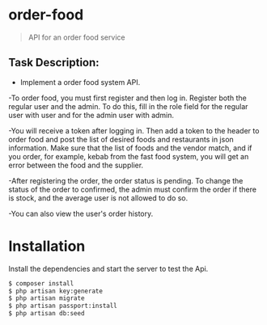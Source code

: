 # order-food

> API for an order food service

## Task Description:
  - Implement a order food system API.
  
  -To order food, you must first register and then log in. Register both the regular user and the admin. To do this, fill in the role field for the regular user        with user and for the admin user with admin.

  -You will receive a token after logging in. Then add a token to the header to order food and post the list of desired foods and restaurants in json information.      Make sure that the list of foods and the vendor match, and if you order, for example, kebab from the fast food system, you will get an error between the food and    the supplier.

  -After registering the order, the order status is pending. To change the status of the order to confirmed, the admin must confirm the order if there is stock,       and the average user is not allowed to do so.

   -You can also view the user's order history.

# Installation

Install the dependencies and start the server to test the Api.

```sh
$ composer install
$ php artisan key:generate
$ php artisan migrate
$ php artisan passport:install
$ php artisan db:seed
